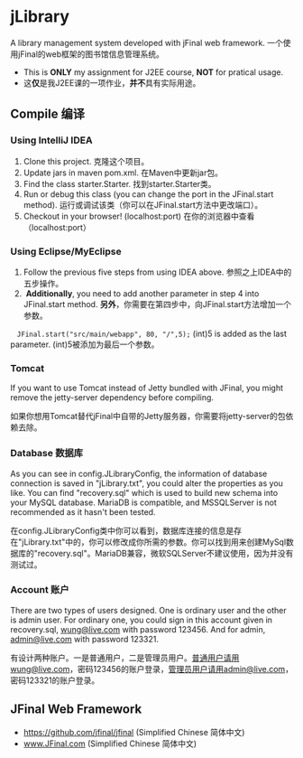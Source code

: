 # jLibrary

A library management system developed with jFinal web framework. 一个使用jFinal的web框架的图书馆信息管理系统。

- This is **ONLY** my assignment for J2EE course, **NOT** for pratical usage.
- 这**仅**是我J2EE课的一项作业，**并不**具有实际用途。

## Compile 编译

### Using IntelliJ IDEA

1.  Clone this project. 克隆这个项目。
2.  Update jars in maven pom.xml. 在Maven中更新jar包。
3.  Find the class starter.Starter. 找到starter.Starter类。
4.  Run or debug this class (you can change the port in the JFinal.start method). 运行或调试该类（你可以在JFinal.start方法中更改端口）。
5.  Checkout in your browser! (localhost:port) 在你的浏览器中查看（localhost:port）

### Using Eclipse/MyEclipse

1.  Follow the previous five steps from using IDEA above. 参照之上IDEA中的五步操作。
2.  **Additionally**, you need to add another parameter in step 4 into JFinal.start method. **另外**，你需要在第四步中，向JFinal.start方法增加一个参数。

    <code>JFinal.start("src/main/webapp", 80, "/",5);</code> (int)5 is added as the last parameter. (int)5被添加为最后一个参数。

### Tomcat

If you want to use Tomcat instead of Jetty bundled with JFinal, you might remove the jetty-server dependency before compiling.

如果你想用Tomcat替代jFinal中自带的Jetty服务器，你需要将jetty-server的包依赖去除。

### Database 数据库

As you can see in config.JLibraryConfig, the information of database connection is saved in "jLibrary.txt", you could alter the properties as you like. You can find "recovery.sql" which is used to build new schema into your MySQL database. MariaDB is compatible, and MSSQLServer is not recommended as it hasn't been tested.

在config.JLibraryConfig类中你可以看到，数据库连接的信息是存在"jLibrary.txt"中的，你可以修改成你所需的参数。你可以找到用来创建MySql数据库的"recovery.sql"。MariaDB兼容，微软SQLServer不建议使用，因为并没有测试过。

### Account 账户

There are two types of users designed. One is ordinary user and the other is admin user. For ordinary one, you could sign in this account given in recovery.sql, wung@live.com with password 123456. And for admin, admin@live.com with password 123321.

有设计两种账户。一是普通用户，二是管理员用户。普通用户请用wung@live.com，密码123456的账户登录，管理员用户请用admin@live.com，密码123321的账户登录。

## JFinal Web Framework

- https://github.com/jfinal/jfinal (Simplified Chinese 简体中文)
- www.JFinal.com (Simplified Chinese 简体中文)

